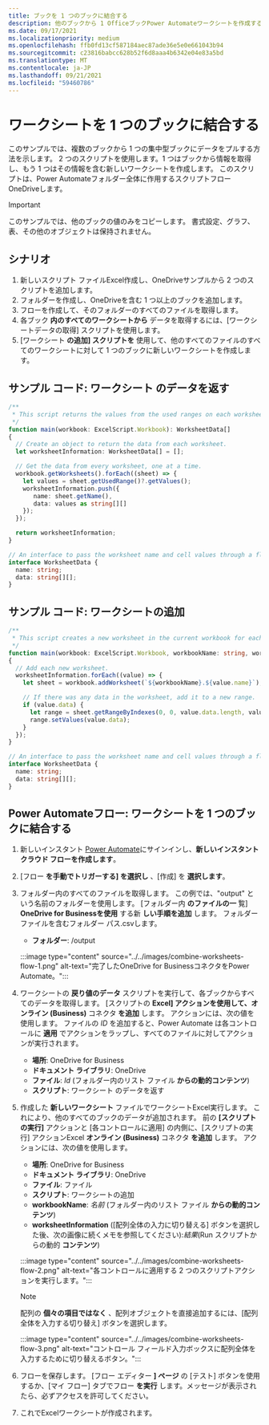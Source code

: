 ```yaml
---
title: ブックを 1 つのブックに結合する
description: 他のブックから 1 OfficeブックPower Automateワークシートを作成する方法について説明します。
ms.date: 09/17/2021
ms.localizationpriority: medium
ms.openlocfilehash: ffb0fd13cf587184aec87ade36e5e0e661043b94
ms.sourcegitcommit: c23816babcc628b52f6d8aaa4b6342e04e83a5bd
ms.translationtype: MT
ms.contentlocale: ja-JP
ms.lasthandoff: 09/21/2021
ms.locfileid: "59460786"
---
```

# <a name="combine-worksheets-into-a-single-workbook"></a>ワークシートを 1 つのブックに結合する

このサンプルでは、複数のブックから 1 つの集中型ブックにデータをプルする方法を示します。 2 つのスクリプトを使用します。1 つはブックから情報を取得し、もう 1 つはその情報を含む新しいワークシートを作成します。 このスクリプトは、Power Automateフォルダー全体に作用するスクリプトフロー OneDriveします。

> [!IMPORTANT]
> このサンプルでは、他のブックの値のみをコピーします。 書式設定、グラフ、表、その他のオブジェクトは保持されません。

## <a name="scenario"></a>シナリオ

1. 新しいスクリプト ファイルExcel作成し、OneDriveサンプルから 2 つのスクリプトを追加します。
1. フォルダーを作成し、OneDriveを含む 1 つ以上のブックを追加します。
1. フローを作成して、そのフォルダーのすべてのファイルを取得します。
1. 各ブック **内のすべてのワークシートから** データを取得するには、[ワークシートデータの取得] スクリプトを使用します。
1. [ワークシート **の追加] スクリプトを** 使用して、他のすべてのファイルのすべてのワークシートに対して 1 つのブックに新しいワークシートを作成します。

## <a name="sample-code-return-worksheet-data"></a>サンプル コード: ワークシート のデータを返す

```TypeScript
/**
 * This script returns the values from the used ranges on each worksheet.
 */
function main(workbook: ExcelScript.Workbook): WorksheetData[]
{
  // Create an object to return the data from each worksheet.
  let worksheetInformation: WorksheetData[] = [];

  // Get the data from every worksheet, one at a time.
  workbook.getWorksheets().forEach((sheet) => {
    let values = sheet.getUsedRange()?.getValues();
    worksheetInformation.push({
       name: sheet.getName(),
       data: values as string[][]
    });
  });

  return worksheetInformation;
}

// An interface to pass the worksheet name and cell values through a flow.
interface WorksheetData {
  name: string;
  data: string[][];
}
```

## <a name="sample-code-add-worksheets"></a>サンプル コード: ワークシートの追加

```TypeScript
/**
 * This script creates a new worksheet in the current workbook for each WorksheetData object provided.
 */
function main(workbook: ExcelScript.Workbook, workbookName: string, worksheetInformation: WorksheetData[])
{
  // Add each new worksheet.
  worksheetInformation.forEach((value) => {
    let sheet = workbook.addWorksheet(`${workbookName}.${value.name}`);

    // If there was any data in the worksheet, add it to a new range.
    if (value.data) {
      let range = sheet.getRangeByIndexes(0, 0, value.data.length, value.data[0].length);
      range.setValues(value.data);
    }
  });
}

// An interface to pass the worksheet name and cell values through a flow.
interface WorksheetData {
  name: string;
  data: string[][];
}
```

## <a name="power-automate-flow-combine-worksheets-into-a-single-workbook"></a>Power Automateフロー: ワークシートを 1 つのブックに結合する

1. 新しいインスタント [Power Automate](https://flow.microsoft.com)にサインインし、**新しいインスタント クラウド フローを作成します**。
1. [フロー **を手動でトリガーする] を選択し** 、[作成] を **選択します**。
1. フォルダー内のすべてのファイルを取得します。 この例では、"output" という名前のフォルダーを使用します。 [フォルダー内 **のファイルの一** 覧] **OneDrive for Businessを使用** する新 **しい手順を追加** します。 フォルダー ファイルを含むフォルダー パス.csvします。
    * **フォルダー**: /output

    :::image type="content" source="../../images/combine-worksheets-flow-1.png" alt-text="完了したOneDrive for BusinessコネクタをPower Automate。":::
1. ワークシートの **戻り値のデータ** スクリプトを実行して、各ブックからすべてのデータを取得します。 [スクリプトの **Excel] アクションを使用して、オンライン (Business)** コネクタ **を追加** します。 アクションには、次の値を使用します。 ファイルの *ID* を追加すると、Power Automate は各コントロールに **適用** でアクションをラップし、すべてのファイルに対してアクションが実行されます。
    * **場所**: OneDrive for Business
    * **ドキュメント ライブラリ**: OneDrive
    * **ファイル**: *Id* (フォルダー内のリスト ファイル **からの動的コンテンツ**)
    * **スクリプト**: ワークシート のデータを返す
1. 作成した **新しいワークシート** ファイルでワークシートExcel実行します。 これにより、他のすべてのブックのデータが追加されます。 前の **[スクリプトの実行]** アクションと [各コントロールに適用] の内側に、[スクリプトの実行] アクションExcel **オンライン (Business)** コネクタ **を追加** します。 アクションには、次の値を使用します。
    * **場所**: OneDrive for Business
    * **ドキュメント ライブラリ**: OneDrive
    * **ファイル**: ファイル
    * **スクリプト**: ワークシートの追加
    * **workbookName**: *名前* (フォルダー内のリスト ファイル **からの動的コンテンツ**)
    * **worksheetInformation** ([配列全体の入力に切り替える] ボタンを選択した後、次の画像に続くメモを参照してください):*結果*(Run スクリプトからの動的 **コンテンツ**)

    :::image type="content" source="../../images/combine-worksheets-flow-2.png" alt-text="各コントロールに適用する 2 つのスクリプトアクションを実行します。":::
    > [!NOTE]
    > 配列の **個々の項目ではなく** 、配列オブジェクトを直接追加するには、[配列全体を入力する切り替え] ボタンを選択します。
    >
    > :::image type="content" source="../../images/combine-worksheets-flow-3.png" alt-text="コントロール フィールド入力ボックスに配列全体を入力するために切り替えるボタン。":::
1. フローを保存します。 [フロー エディター **] ページ** の [テスト] ボタンを使用するか、[マイ フロー] タブでフロー **を実行** します。メッセージが表示されたら、必ずアクセスを許可してください。
1. これでExcelワークシートが作成されます。
